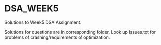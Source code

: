 # DSA_WEEK5
Solutions to Week5 DSA Assignment.

Solutions for questions are in corresponding folder. Look up Issues.txt for problems of crashing/requirements of optimization. 
